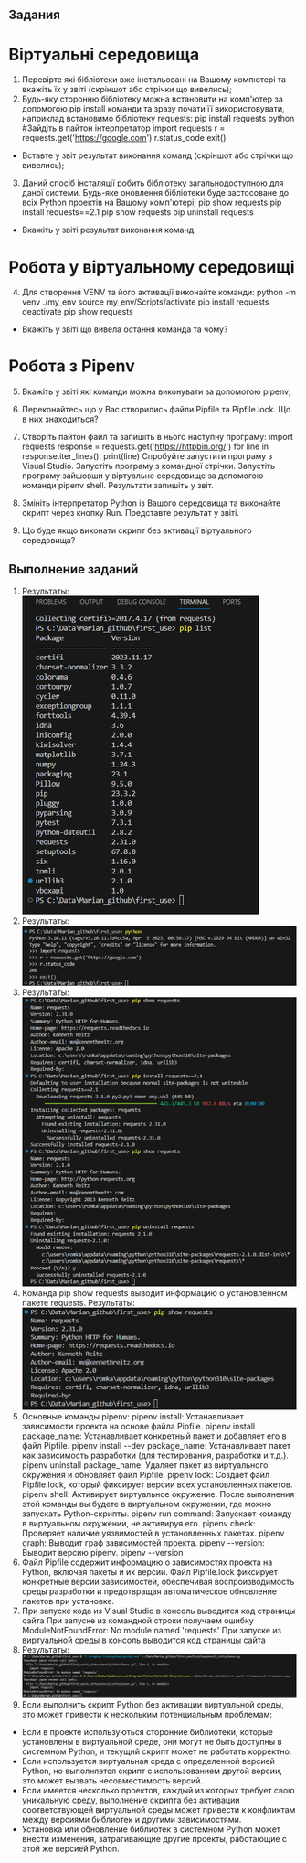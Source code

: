 ## Задания

# Віртуальні середовища
1.  Перевірте які бібліотеки вже інстальовані на Вашому компютері та вкажіть їх у звіті (скріншот або стрічки що вивелись);
2. Будь-яку сторонню бібліотеку можна встановити на комп'ютер за допомогою pip install команди та зразу почати її використовувати, наприклад встановимо бібліотеку requests:
pip install requests
python #Зайдіть в пайтон інтерпретатор
import requests
r = requests.get('https://google.com')
r.status_code
exit()
 - Вставте у звіт результат виконання команд (скріншот або стрічки що вивелись);

3. Даний спосіб інсталяції робить бібліотеку загальнодоступною для даної системи. Будь-яке оновлення бібліотеки буде застосоване до всіх Python проектів на Вашому комп'ютері;
pip show requests
pip install requests==2.1
pip show requests
pip uninstall requests
 - Вкажіть у звіті результат виконання команд.

# Робота у віртуальному середовищі

4. Для створення VENV та його активації виконайте команди:
python -m venv ./my_env
source my_env/Scripts/activate
pip install requests
deactivate
pip show requests
 - Вкажіть у звіті що вивела остання команда та чому?

# Робота з Pipenv

5. Вкажіть у звіті які команди можна виконувати за допомогою pipenv;
6. Переконайтесь що у Вас створились файли Pipfile та Pipfile.lock. Що в них знаходиться?
7. Створіть пайтон файл та запишіть в нього наступну програму:
import requests
response = requests.get('https://httpbin.org/')
for line in response.iter_lines():
  print(line)
Спробуйте запустити програму з Visual Studio. Запустіть програму з командної стрічки. Запустіть програму зайшовши у віртуальне середовище за допомогою команди pipenv shell. Результати запишіть у звіт.
8. Змініть інтерпретатор Python із Вашого середовища та виконайте скрипт через кнопку Run. Представте результат у звіті.

9. Що буде якщо виконати скрипт без активації віртуального середовища?


## Выполнение заданий
1. Результаты: ![Скриншот](images/scr_06_01.png)
2. Результаты: ![Скриншот](images/scr_06_02.png)
3. Результаты: ![Скриншот](images/scr_06_03.png)
4. Команда pip show requests выводит информацию о установленном пакете requests.
  Результаты: ![Скриншот](images/scr_06_04.png)
5. Основные команды pipenv:
  pipenv install: Устанавливает зависимости проекта на основе файла Pipfile.
  pipenv install package_name: Устанавливает конкретный пакет и добавляет его в файл Pipfile.
  pipenv install --dev package_name: Устанавливает пакет как зависимость разработки (для тестирования, разработки и т.д.).
  pipenv uninstall package_name: Удаляет пакет из виртуального окружения и обновляет файл Pipfile.
  pipenv lock: Создает файл Pipfile.lock, который фиксирует версии всех установленных пакетов.
  pipenv shell: Активирует виртуальное окружение. После выполнения этой команды вы будете в виртуальном окружении, где можно запускать Python-скрипты.
  pipenv run command: Запускает команду в виртуальном окружении, не активируя его.
  pipenv check: Проверяет наличие уязвимостей в установленных пакетах.
  pipenv graph: Выводит граф зависимостей проекта.
  pipenv --version: Выводит версию pipenv.
  pipenv --version
6. Файл Pipfile содержит информацию о зависимостях проекта на Python, включая пакеты и их версии. Файл Pipfile.lock фиксирует конкретные версии зависимостей, обеспечивая воспроизводимость среды разработки и предотвращая автоматическое обновление пакетов при установке.
7. При запуске кода из Visual Studio в консоль выводится код страницы сайта
При запуске из командной строки получаем ошибку ModuleNotFoundError: No module named 'requests'
При запуске из виртуальной среды в консоль выводится код страницы сайта
8. Результаты: ![Скриншот](images/scr_06_05.png)
9. Если выполнить скрипт Python без активации виртуальной среды, это может привести к нескольким потенциальным проблемам:
 - Если в проекте используються сторонние библиотеки, которые установлены в виртуальной среде, они могут не быть доступны в системном Python, и текущий скрипт может не работать корректно.
 - Если используется виртуальная среда с определенной версией Python, но выполняется скрипт с использованием другой версии, это может вызвать несовместимость версий.
 - Если имеется несколько проектов, каждый из которых требует свою уникальную среду, выполнение скрипта без активации соответствующей виртуальной среды может привести к конфликтам между версиями библиотек и другими зависимостями.
 - Установка или обновление библиотек в системном Python может внести изменения, затрагивающие другие проекты, работающие с этой же версией Python.